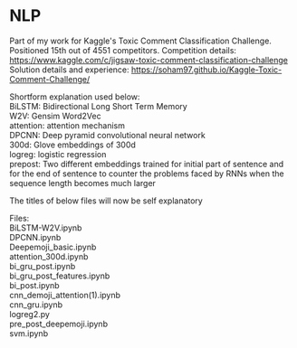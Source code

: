 # NLP

Part of my work for Kaggle's Toxic Comment Classification Challenge. Positioned 15th out of 4551 competitors. Competition details: https://www.kaggle.com/c/jigsaw-toxic-comment-classification-challenge <br>
Solution details and experience: https://soham97.github.io/Kaggle-Toxic-Comment-Challenge/

Shortform explanation used below:
<br />
BiLSTM: Bidirectional Long Short Term Memory
<br />
W2V: Gensim Word2Vec
<br />
attention: attention mechanism
<br />
DPCNN: Deep pyramid convolutional neural network
<br />
300d: Glove embeddings of 300d
<br />
logreg: logistic regression
<br />
prepost: Two different embeddings trained for initial part of sentence and for the end of sentence to counter the problems 
faced by RNNs when the sequence length becomes much larger
<br />

The titles of below files will now be self explanatory
<br />

Files:
<br />
BiLSTM-W2V.ipynb
<br />
DPCNN.ipynb
<br />
Deepemoji_basic.ipynb
<br />
attention_300d.ipynb
<br />
bi_gru_post.ipynb
<br />
bi_gru_post_features.ipynb
<br />
bi_post.ipynb
<br />
cnn_demoji_attention(1).ipynb
<br />
cnn_gru.ipynb
<br />
logreg2.py
<br />
pre_post_deepemoji.ipynb
<br />
svm.ipynb
<br />
